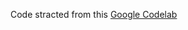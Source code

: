 Code stracted from this [Google Codelab](https://codelabs.developers.google.com/codelabs/advanced-andoid-kotlin-training-custom-views/)
